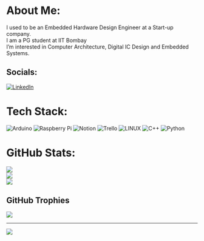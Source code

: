 # About Me:
I used to be an Embedded Hardware Design Engineer at a Start-up company. <br> I am a PG student at IIT Bombay <br> I’m interested in Computer Architecture, Digital IC Design and Embedded Systems.<br> 


##  Socials:
[![LinkedIn](https://img.shields.io/badge/LinkedIn-%230077B5.svg?logo=linkedin&logoColor=white)](https://linkedin.com/in/https://www.linkedin.com/in/satvik-patel-433655164/) 

#  Tech Stack:
![Arduino](https://img.shields.io/badge/-Arduino-00979D?style=for-the-badge&logo=Arduino&logoColor=white) ![Raspberry Pi](https://img.shields.io/badge/-RaspberryPi-C51A4A?style=for-the-badge&logo=Raspberry-Pi) ![Notion](https://img.shields.io/badge/Notion-%23000000.svg?style=for-the-badge&logo=notion&logoColor=white) ![Trello](https://img.shields.io/badge/Trello-%23026AA7.svg?style=for-the-badge&logo=Trello&logoColor=white) ![LINUX](https://img.shields.io/badge/Linux-FCC624?style=for-the-badge&logo=linux&logoColor=black) ![C++](https://img.shields.io/badge/c++-%2300599C.svg?style=for-the-badge&logo=c%2B%2B&logoColor=white) ![Python](https://img.shields.io/badge/python-3670A0?style=for-the-badge&logo=python&logoColor=ffdd54)
#  GitHub Stats:
![](https://github-readme-stats.vercel.app/api?username=Satvik3799&theme=blueberry&hide_border=false&include_all_commits=true&count_private=true)<br/>
![](https://github-readme-streak-stats.herokuapp.com/?user=Satvik3799&theme=blueberry&hide_border=false)<br/>
![](https://github-readme-stats.vercel.app/api/top-langs/?username=Satvik3799&theme=blueberry&hide_border=false&include_all_commits=true&count_private=true&layout=compact)

##  GitHub Trophies
![](https://github-profile-trophy.vercel.app/?username=Satvik3799&theme=radical&no-frame=false&no-bg=false&margin-w=4)

---
[![](https://visitcount.itsvg.in/api?id=Satvik3799&icon=0&color=0)](https://visitcount.itsvg.in)

<!-- Proudly created with GPRM ( https://gprm.itsvg.in ) -->
